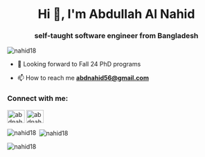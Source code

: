 <h1 align="center">Hi 👋, I'm Abdullah Al Nahid</h1>
<h3 align="center">self-taught software engineer from Bangladesh</h3>

<p align="left"> <img src="https://komarev.com/ghpvc/?username=nahid18&label=Profile%20views&color=0e75b6&style=flat" alt="nahid18" /> </p>

- 👯 Looking forward to Fall 24 PhD programs

- 📫 How to reach me **abdnahid56@gmail.com**

<h3 align="left">Connect with me:</h3>
<p align="left">
<a href="https://twitter.com/abdnahid_" target="blank"><img align="center" src="https://raw.githubusercontent.com/rahuldkjain/github-profile-readme-generator/master/src/images/icons/Social/twitter.svg" alt="abdnahid_" height="30" width="40" /></a>
<a href="https://linkedin.com/in/abdnahid" target="blank"><img align="center" src="https://raw.githubusercontent.com/rahuldkjain/github-profile-readme-generator/master/src/images/icons/Social/linked-in-alt.svg" alt="abdnahid" height="30" width="40" /></a>
</p>

<p><img align="left" src="https://github-readme-stats.vercel.app/api/top-langs?username=nahid18&show_icons=true&locale=en&layout=compact" alt="nahid18" /></p>

<p>&nbsp;<img align="center" src="https://github-readme-stats.vercel.app/api?username=nahid18&show_icons=true&locale=en" alt="nahid18" /></p>

<p><img align="center" src="https://github-readme-streak-stats.herokuapp.com/?user=nahid18&" alt="nahid18" /></p>
